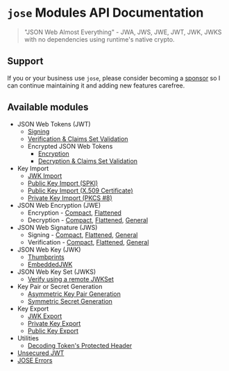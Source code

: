 # `jose` Modules API Documentation

> "JSON Web Almost Everything" - JWA, JWS, JWE, JWT, JWK, JWKS with no dependencies using runtime's native crypto.

## Support

If you or your business use `jose`, please consider becoming a [sponsor][support-sponsor] so I can continue maintaining it and adding new features carefree.

## Available modules

- JSON Web Tokens (JWT)
  - [Signing](https://github.com/panva/jose/blob/v4.1.0/docs/classes/jwt_sign.SignJWT.md#readme)
  - [Verification & Claims Set Validation](https://github.com/panva/jose/blob/v4.1.0/docs/functions/jwt_verify.jwtVerify.md#readme)
  - Encrypted JSON Web Tokens
    - [Encryption](https://github.com/panva/jose/blob/v4.1.0/docs/classes/jwt_encrypt.EncryptJWT.md#readme)
    - [Decryption & Claims Set Validation](https://github.com/panva/jose/blob/v4.1.0/docs/functions/jwt_decrypt.jwtDecrypt.md#readme)
- Key Import
  - [JWK Import](https://github.com/panva/jose/blob/v4.1.0/docs/functions/key_import.importJWK.md#readme)
  - [Public Key Import (SPKI)](https://github.com/panva/jose/blob/v4.1.0/docs/functions/key_import.importSPKI.md#readme)
  - [Public Key Import (X.509 Certificate)](https://github.com/panva/jose/blob/v4.1.0/docs/functions/key_import.importX509.md#readme)
  - [Private Key Import (PKCS #8)](https://github.com/panva/jose/blob/v4.1.0/docs/functions/key_import.importPKCS8.md#readme)
- JSON Web Encryption (JWE)
  - Encryption - [Compact](https://github.com/panva/jose/blob/v4.1.0/docs/classes/jwe_compact_encrypt.CompactEncrypt.md#readme), [Flattened](https://github.com/panva/jose/blob/v4.1.0/docs/classes/jwe_flattened_encrypt.FlattenedEncrypt.md#readme)
  - Decryption - [Compact](https://github.com/panva/jose/blob/v4.1.0/docs/functions/jwe_compact_decrypt.compactDecrypt.md#readme), [Flattened](https://github.com/panva/jose/blob/v4.1.0/docs/functions/jwe_flattened_decrypt.flattenedDecrypt.md#readme), [General](https://github.com/panva/jose/blob/v4.1.0/docs/functions/jwe_general_decrypt.generalDecrypt.md#readme)
- JSON Web Signature (JWS)
  - Signing - [Compact](https://github.com/panva/jose/blob/v4.1.0/docs/classes/jws_compact_sign.CompactSign.md#readme), [Flattened](https://github.com/panva/jose/blob/v4.1.0/docs/classes/jws_flattened_sign.FlattenedSign.md#readme), [General](https://github.com/panva/jose/blob/v4.1.0/docs/classes/jws_general_sign.GeneralSign.md#readme)
  - Verification - [Compact](https://github.com/panva/jose/blob/v4.1.0/docs/functions/jws_compact_verify.compactVerify.md#readme), [Flattened](https://github.com/panva/jose/blob/v4.1.0/docs/functions/jws_flattened_verify.flattenedVerify.md#readme), [General](https://github.com/panva/jose/blob/v4.1.0/docs/functions/jws_general_verify.generalVerify.md#readme)
- JSON Web Key (JWK)
  - [Thumbprints](https://github.com/panva/jose/blob/v4.1.0/docs/functions/jwk_thumbprint.calculateJwkThumbprint.md#readme)
  - [EmbeddedJWK](https://github.com/panva/jose/blob/v4.1.0/docs/functions/jwk_embedded.EmbeddedJWK.md#readme)
- JSON Web Key Set (JWKS)
  - [Verify using a remote JWKSet](https://github.com/panva/jose/blob/v4.1.0/docs/functions/jwks_remote.createRemoteJWKSet.md#readme)
- Key Pair or Secret Generation
  - [Asymmetric Key Pair Generation](https://github.com/panva/jose/blob/v4.1.0/docs/functions/key_generate_key_pair.generateKeyPair.md#readme)
  - [Symmetric Secret Generation](https://github.com/panva/jose/blob/v4.1.0/docs/functions/key_generate_secret.generateSecret.md#readme)
- Key Export
  - [JWK Export](https://github.com/panva/jose/blob/v4.1.0/docs/functions/key_export.exportJWK.md#readme)
  - [Private Key Export](https://github.com/panva/jose/blob/v4.1.0/docs/functions/key_export.exportPKCS8.md#readme)
  - [Public Key Export](https://github.com/panva/jose/blob/v4.1.0/docs/functions/key_export.exportSPKI.md#readme)
- Utilities
  - [Decoding Token's Protected Header](https://github.com/panva/jose/blob/v4.1.0/docs/functions/util_decode_protected_header.decodeProtectedHeader.md#readme)
- [Unsecured JWT](https://github.com/panva/jose/blob/v4.1.0/docs/classes/jwt_unsecured.UnsecuredJWT.md#readme)
- [JOSE Errors](https://github.com/panva/jose/blob/v4.1.0/docs/modules/util_errors.md#readme)

[support-sponsor]: https://github.com/sponsors/panva
